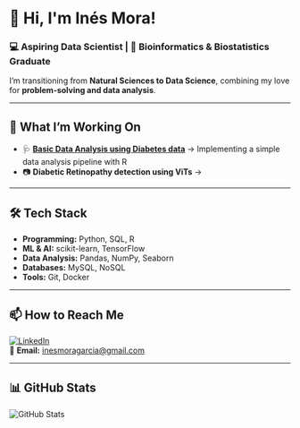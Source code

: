 # 👋 Hi, I'm Inés Mora!  
### 💻 Aspiring Data Scientist | 🔬 Bioinformatics & Biostatistics Graduate 

I’m transitioning from **Natural Sciences to Data Science**, combining my love for **problem-solving and data analysis**.  

---

## 🚀 **What I’m Working On**
- 🩺 **[Basic Data Analysis using Diabetes data](https://github.com/inesmora29/basic-data-analysis.git)** → Implementing a simple data analysis pipeline with R
- 📷 **Diabetic Retinopathy detection using ViTs** → 

---

## 🛠 **Tech Stack**
- **Programming:** Python, SQL, R  
- **ML & AI:** scikit-learn, TensorFlow
- **Data Analysis:** Pandas, NumPy, Seaborn  
- **Databases:** MySQL, NoSQL 
- **Tools:** Git, Docker

---

## 📫 **How to Reach Me**
[![LinkedIn](https://img.shields.io/badge/LinkedIn-blue?style=flat&logo=linkedin)](https://www.linkedin.com/in/ines-mora)  
📧 **Email:** inesmoragarcia@gmail.com  

---

## 📊 **GitHub Stats**
![GitHub Stats](https://github-readme-stats.vercel.app/api?username=inesmora29&show_icons=true&theme=tokyonight)  



